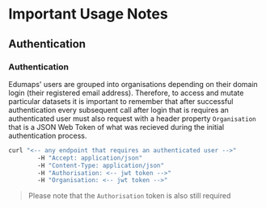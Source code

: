 
# Important Usage Notes

## Authentication
### Authentication

Edumaps' users are grouped into organisations depending on their domain login (their registered email address). Therefore, to access and mutate particular datasets it is important to remember that after successful authentication every subsequent call after login that is requires an authenticated user must also request with a header property `Organisation` that is a JSON Web Token of what was recieved during the initial authentication process.

```bash
curl "<-- any endpoint that requires an authenticated user -->"
        -H "Accept: application/json"
        -H "Content-Type: application/json"
        -H "Authorisation: <-- jwt token -->"
        -H "Organisation: <-- jwt token -->"
```

> Please note that the `Authorisation` token is also still required